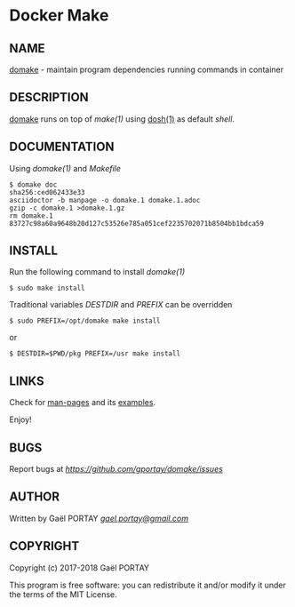 # Docker Make

## NAME

[domake](domake.1.adoc) - maintain program dependencies running commands in
container

## DESCRIPTION

[domake](domake) runs on top of *make(1)* using [dosh(1)][1] as default _shell_.

## DOCUMENTATION

Using *domake(1)* and _Makefile_

	$ domake doc
	sha256:ced062433e33
	asciidoctor -b manpage -o domake.1 domake.1.adoc
	gzip -c domake.1 >domake.1.gz
	rm domake.1
	83727c98a60a9648b20d127c53526e785a051cef2235702071b8504bb1bdca59

## INSTALL

Run the following command to install *domake(1)*

	$ sudo make install

Traditional variables *DESTDIR* and *PREFIX* can be overridden

	$ sudo PREFIX=/opt/domake make install

or

	$ DESTDIR=$PWD/pkg PREFIX=/usr make install

## LINKS

Check for [man-pages](domake.1.adoc) and its [examples](domake.1.adoc#examples).

Enjoy!

## BUGS

Report bugs at *https://github.com/gportay/domake/issues*

## AUTHOR

Written by Gaël PORTAY *gael.portay@gmail.com*

## COPYRIGHT

Copyright (c) 2017-2018 Gaël PORTAY

This program is free software: you can redistribute it and/or modify it under
the terms of the MIT License.

[1]: https://www.github.com/gportay/dosh/blob/master/dosh.1.adoc
